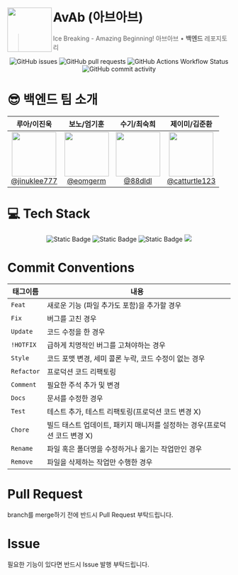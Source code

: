 # AvAb (아브아브) <img src="https://em-content.zobj.net/thumbs/160/apple/96/penguin_1f427.png" align=left width=100>

> Ice Breaking - Amazing Beginning! 아브아브 • **백엔드** 레포지토리

<div align="center">
<img alt="GitHub issues" src="https://img.shields.io/github/issues/TeamAvAb/AvAb-Back?label=Issues&labelColor=%2332439C&color=%23a0ddff">
<img alt="GitHub pull requests" src="https://img.shields.io/github/issues-pr/TeamAvAb/AvAb-Back?label=PRs&labelColor=32439c&color=a0ddff">
<img alt="GitHub Actions Workflow Status" src="https://img.shields.io/github/actions/workflow/status/TeamAvAb/AvAb-Back/dev_deploy.yml?label=dev&labelColor=32439c&color=a0ddff">
<img alt="GitHub commit activity" src="https://img.shields.io/github/commit-activity/w/TeamAvAb/AvAb-Back?label=Commits&labelColor=32439c&color=a0ddff">
</div>


# 😎 **백엔드** 팀 소개

| **루아/이진욱** | **보노/엄기훈** | **수기/최숙희** | **제이미/김준환** |
| :------: | :------: | :------: | :------: |
| [<img src="https://avatars.githubusercontent.com/u/113356682?v=4" height=100 width=100> <br/> @jinuklee777](https://github.com/jinuklee777) | [<img src="https://avatars.githubusercontent.com/u/52905679?v=4" height=100 width=100> <br/> @eomgerm](https://github.com/eomgerm) | [<img src="https://avatars.githubusercontent.com/u/110217133?v=4" height=100 width=100> <br/> @88dldl](https://github.com/88dldl) | [<img src="https://avatars.githubusercontent.com/u/101050942?v=4" height=100 width=100> <br/> @catturtle123](https://github.com/catturtle123) |


# 💻 Tech Stack
<div align="center">
<img alt="Static Badge" src="https://img.shields.io/badge/Java-ec2025?style=flat-square&logo=java&logoColor=white">
<img alt="Static Badge" src="https://img.shields.io/badge/Spring Boot-6DB33F?style=flat-square&logo=springboot&logoColor=white">
<img alt="Static Badge" src="https://img.shields.io/badge/Spring Security-6DB33F?style=flat-square&logo=springsecurity&logoColor=white">
<img src="https://img.shields.io/badge/MySQL-4479A1?style=flat-square&logo=MySQL&logoColor=white"/>
</div>

# Commit Conventions

| 태그이름     | 내용                                          |
|------------|----------------------------------------------------------|
| `Feat`     | 새로운 기능 (파일 추가도 포함)을 추가할 경우                       |
| `Fix `     | 버그를 고친 경우                                             |
| `Update`   | 코드 수정을 한 경우                                 |
| `!HOTFIX`  | 급하게 치명적인 버그를 고쳐야하는 경우                       |
| `Style`    | 코드 포맷 변경, 세미 콜론 누락, 코드 수정이 없는 경우            |
| `Refactor` | 프로덕션 코드 리팩토링                                |
| `Comment`  | 필요한 주석 추가 및 변경                              |
| `Docs`     | 문서를 수정한 경우                                  |
| `Test`     | 테스트 추가, 테스트 리팩토링(프로덕션 코드 변경 X)              |
| `Chore`    | 빌드 태스트 업데이트, 패키지 매니저를 설정하는 경우(프로덕션 코드 변경 X) |
| `Rename`   | 파일 혹은 폴더명을 수정하거나 옮기는 작업만인 경우                |
| `Remove`   | 파일을 삭제하는 작업만 수행한 경우                         |

# Pull Request

branch를 merge하기 전에 반드시 Pull Request 부탁드립니다.

# Issue

필요한 기능이 있다면 반드시 Issue 발행 부탁드립니다.
